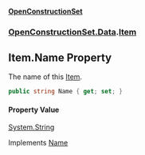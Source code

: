 #### [OpenConstructionSet](index.md 'index')
### [OpenConstructionSet.Data](index.md#OpenConstructionSet_Data 'OpenConstructionSet.Data').[Item](n8yymaCCgJR7t826C4USew.md 'OpenConstructionSet.Data.Item')
## Item.Name Property
The name of this [Item](n8yymaCCgJR7t826C4USew.md 'OpenConstructionSet.Data.Item').  
```csharp
public string Name { get; set; }
```
#### Property Value
[System.String](https://docs.microsoft.com/en-us/dotnet/api/System.String 'System.String')

Implements [Name](PpcfTQoX4QsD7G3oKuxQew.md 'OpenConstructionSet.Data.IItem.Name')  
